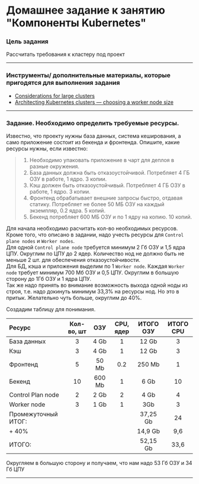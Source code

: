# Домашнее задание к занятию "Компоненты Kubernetes"

### Цель задания

Рассчитать требования к кластеру под проект   

------

### Инструменты/ дополнительные материалы, которые пригодятся для выполнения задания

- [Considerations for large clusters](https://kubernetes.io/docs/setup/best-practices/cluster-large/)
- [Architecting Kubernetes clusters — choosing a worker node size](https://learnk8s.io/kubernetes-node-size)

------

### Задание. Необходимо определить требуемые ресурсы. 
Известно, что проекту нужны база данных, система кеширования, а само приложение состоит из бекенда и фронтенда. Опишите, какие ресурсы нужны, если известно:

> 1. Необходимо упаковать приложение в чарт для деплоя в разные окружения. 
> 2. База данных должна быть отказоустойчивой. Потребляет 4 ГБ ОЗУ в работе, 1 ядро. 3 копии. 
> 3. Кэш должен быть отказоустойчивый. Потребляет 4 ГБ ОЗУ в работе, 1 ядро. 3 копии. 
> 4. Фронтенд обрабатывает внешние запросы быстро, отдавая статику. Потребляет не более 50 МБ ОЗУ на каждый экземпляр, 0.2 ядра. 5 копий. 
> 5. Бекенд потребляет 600 МБ ОЗУ и по 1 ядру на копию. 10 копий.

Для начала необходимо расчитать кол-во необходимых ресурсов. 
Кроме того, что описано в задании, надо учесть ресурсы для `Control plane nodes` и `Worker nodes`. \
Для одной `Control plane node` требуется минимум 2 Гб ОЗУ и 1,5 ядра ЦПУ. Округлим по ЦПУ до 2 ядер. 
Количество нод не должно быть не меньше 2 шт. для обеспечения отказоустойчивости. \
Для БД, кэша и приложения выделим по 1 `Worker node`. Каждая `Worker node` требует минимум 700 Мб ОЗУ и 0,5 ЦПУ. 
Округлим в большую сторону до 1Гб ОЗУ и 1 ядра ЦПУ. \
Так же надо принять во внимание возможность выхода одной ноды из строя, т.е. надо докинуть минимум 33,3% на ресурсы нод.
Но это в притык. Желательно чуть больше, округлим до 40%.

Создадим таблицу для понимания.

| Ресурс              | Кол-во, шт |  ОЗУ   | CPU, ядер | ИТОГО ОЗУ | ИТОГО CPU |
|:--------------------|:----------:|:------:|:---------:|:---------:|:---------:|
| База данных         |     3      |  4 Gb  |     1     |   12 Gb   |     3     |
| Кэш                 |     3      |  4 Gb  |     1     |   12 Gb   |     3     |
| Фронтенд            |     5      | 50 Mb  |    0.2    |  250 Mb   |     1     |
| Бекенд              |     10     | 600 Mb |     1     |   6 Gb    |    10     |
| Control Plan node   |     2      |  2 Gb  |     2     |   4 Gb    |     4     |
| Worker node         |     3      |  1 Gb  |     1     |    3Gb    |     3     |
| Промежуточный ИТОГ: |            |        |           | 37,25 Gb  |    24     |
| + 40%               |            |        |           |  14,9 Gb  |    9,6    |
| ИТОГО:              |            |        |           | 52,15 Gb  |   33,6    |

Округляем в большую сторону и получаем, что нам надо 53 Гб ОЗУ и 34 Гб ЦПУ

----
